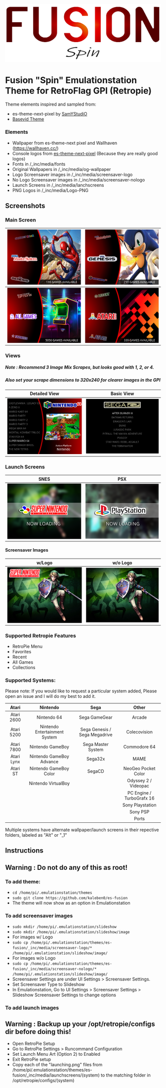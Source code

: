 ![Logo1](/_inc/img/fusion.png)

<h1>Fusion "Spin" Emulationstation Theme for RetroFlag GPI (Retropie)</h1>

Theme elements inspired and sampled from:
 * es-theme-next-pixel by [SamYStudiO](https://github.com/SamYStudiO/es-theme-next-pixel)
 * [Basevid Theme](https://github.com/mattrixk/es-toolkit/tree/master/emulationstation/.emulationstation/themes/basevid)

<h3>Elements</h4>

 * Wallpaper from es-theme-next pixel and Wallhaven (https://wallhaven.cc/)
 * Console logos from [es-theme-next-pixel](https://github.com/SamYStudiO/es-theme-next-pixel) (Because they are really good logos)
 * Fonts in /_inc/media/fonts
 * Original Wallpapers in /_inc/media/og-wallpaper
 * Logo Screensaver images in /_inc/media/screensaver-logo
 * No Logo Screensaver images in /_inc/media/screensaver-nologo
 * Launch Screens in /_inc/media/lanchscreens
 * PNG Logos in /_inc/media/Logo-PNG

<h2>Screenshots</h2>

<h3>Main Screen</h3>
 
| ![Screenshot1](/_inc/media/screenshots/fusion1.png) | ![Screenshot2](/_inc/media/screenshots/fusion2.png)
| ---------- | ------------- |
| ![Screenshot3](/_inc/media/screenshots/fusion7.png) | ![Screenshot4](/_inc/media/screenshots/fusion5.png)


<h3>Views</h3>
<h5>Note : Recommend 3 Image Mix Scrapes, but looks good with 1, 2, or 4. </h5>
<h5>Also set your scrape dimensions to 320x240 for clearer images in the GPI</h5>

| Detailed View | Basic View |
| --- | --- |
| ![Screenshot10](/_inc/media/screenshots/fusion8.png) | ![Screenshot6](/_inc/media/screenshots/fusion6.png) | 


<h3>Launch Screens</h3>

| SNES | PSX |
| --- | --- |
| ![Screenshot7](/_inc/media/launchscreens/snes/launching.png) | ![Screenshot8](/_inc/media/launchscreens/psx/launching.png) |



<h4>Screensaver Images</h4>

w/Logo | w/o Logo
| --- | ---
| ![Saver20](/_inc/media/screensaver-logo/zelda.png) | ![Saver21](/_inc/media/screensaver-nologo/zelda.png) |

<h3>Supported Retropie Features</h3>

* RetroPie Menu 
* Favorites
* Recent
* All Games
* Collections

<h3>Supported Systems:</h3>

Please note: If you would like to request a particular system added, Please open an issue and I will do my best to add it. 

| Atari | Nintendo | Sega | Other 
| :---: | :---: | :---: | :---:
| Atari 2600 |  Nintendo 64 | Sega GameGear | Arcade 
| Atari 5200 |  Nintendo Entertainment System | Sega Genesis / Sega Megadrive | Colecovision 
| Atari 7800 | Nintendo GameBoy | Sega Master System | Commodore 64
| Atari Lynx | Nintendo GameBoy Advance | Sega32x | MAME
| Atari ST  | Nintendo GameBoy Color | SegaCD | NeoGeo Pocket Color  
|  |  Nintendo VirtualBoy |  | Odyssey 2 / Videopac
|  |  |  | PC Engine / TurboGrafx 16
|  |  |  | Sony Playstation
|  |  |  | Sony PSP
|  |  |  | Ports 

Multiple systems have alternate wallpaper/launch screens in their repective folders, labeled as "Alt" or "_1"

<h2>Instructions</h2>

<h2>Warning : Do not do any of this as root! </h2>

<h3>To add theme: </h3>

* `cd /home/pi/.emulationstation/themes`
* `sudo git clone https://github.com/kaleben0/es-fusion`
* The theme will now show as an option in Emulationstation

<h3>To add screensaver images</h3>

* `sudo mkdir /home/pi/.emulationstation/slideshow`
* `sudo mkdir /home/pi/.emulationstation/slideshow/image`
* For images w/ Logo
 * `sudo cp /home/pi/.emulationstation/themes/es-fusion/_inc/media/screensaver-logo/* /home/pi/.emulationstation/slideshow/image/`
* For images w/o Logo
 * `sudo cp /home/pi/.emulationstation/themes/es-fusion/_inc/media/screensaver-nologo/* /home/pi/.emulationstation/slideshow/image/`
* Screensaver Settings are under UI Settings > Screensaver Settings. 
* Set Screensaver Type to Slideshow
* In Emulationstation, Go to UI Settings > Screensaver Settings > Slideshow Screensaver Settings to change options

<h3>To add launch images</h3>

<h2>Warning : Backup up your /opt/retropie/configs dir before doing this!</h2>

* Open RetroPie Setup
* Go to RetroPie Settings > Runcommand Configuration
* Set Launch Menu Art (Option 2) to Enabled
* Exit RetroPie setup
* Copy each of the "launching.png" files from /home/pi/.emulationstation/themes/es-fusion/_inc/media/launchscreens/(system) to the matching folder in /opt/retropie/configs/(system) 

